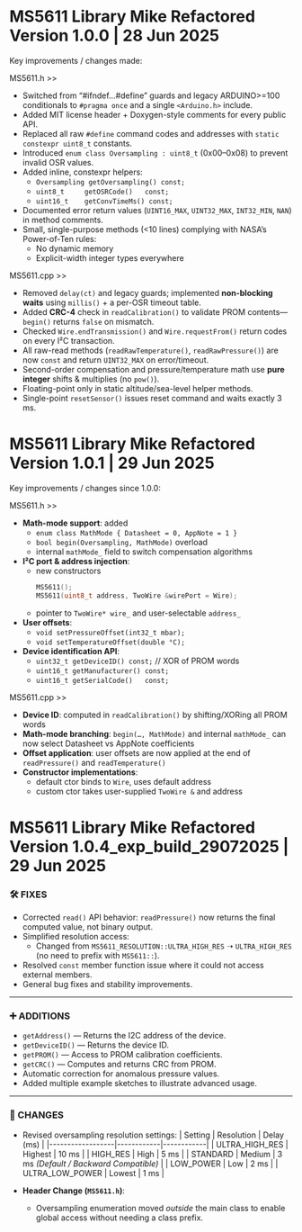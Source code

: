 MS5611 Library Mike Refactored Version 1.0.0 | 28 Jun 2025
======================================================================

Key improvements / changes made:

MS5611.h >>
  * Switched from “#ifndef…#define” guards and legacy ARDUINO>=100 conditionals to `#pragma once` and a single `<Arduino.h>` include.
  * Added MIT license header + Doxygen-style comments for every public API.
  * Replaced all raw `#define` command codes and addresses with `static constexpr uint8_t` constants.
  * Introduced `enum class Oversampling : uint8_t` (0x00–0x08) to prevent invalid OSR values.
  * Added inline, constexpr helpers:
      - `Oversampling getOversampling() const;`
      - `uint8_t     getOSRCode()   const;`  
      - `uint16_t    getConvTimeMs() const;`
  * Documented error return values (`UINT16_MAX`, `UINT32_MAX`, `INT32_MIN`, `NAN`) in method comments.
  * Small, single-purpose methods (<10 lines) complying with NASA’s Power-of-Ten rules:  
      - No dynamic memory  
      - Explicit-width integer types everywhere

MS5611.cpp >>
  * Removed `delay(ct)` and legacy guards; implemented **non-blocking waits** using `millis()` + a per-OSR timeout table.
  * Added **CRC-4** check in `readCalibration()` to validate PROM contents—`begin()` returns `false` on mismatch.
  * Checked `Wire.endTransmission()` and `Wire.requestFrom()` return codes on every I²C transaction.
  * All raw-read methods (`readRawTemperature()`, `readRawPressure()`) are now `const` and return `UINT32_MAX` on error/timeout.
  * Second-order compensation and pressure/temperature math use **pure integer** shifts & multiplies (no `pow()`).
  * Floating-point only in static altitude/sea-level helper methods.
  * Single-point `resetSensor()` issues reset command and waits exactly 3 ms.

MS5611 Library Mike Refactored Version 1.0.1 | 29 Jun 2025
======================================================================

Key improvements / changes since 1.0.0:

MS5611.h >>
  * **Math-mode support**: added
      - `enum class MathMode { Datasheet = 0, AppNote = 1 }`  
      - `bool begin(Oversampling, MathMode)` overload  
      - internal `mathMode_` field to switch compensation algorithms  
  * **I²C port & address injection**:  
      - new constructors  
        ```cpp
        MS5611();  
        MS5611(uint8_t address, TwoWire &wirePort = Wire);
        ```  
      - pointer to `TwoWire* wire_` and user-selectable `address_`  
  * **User offsets**:  
      - `void setPressureOffset(int32_t mbar);`  
      - `void setTemperatureOffset(double °C);`  
  * **Device identification API**:  
      - `uint32_t getDeviceID() const;`  // XOR of PROM words  
      - `uint16_t getManufacturer() const;`  
      - `uint16_t getSerialCode()   const;`  

MS5611.cpp >>
  * **Device ID**: computed in `readCalibration()` by shifting/XORing all PROM words  
  * **Math-mode branching**: `begin(…, MathMode)` and internal `mathMode_` can now select Datasheet vs AppNote coefficients  
  * **Offset application**: user offsets are now applied at the end of `readPressure()` and `readTemperature()`  
  * **Constructor implementations**:  
      - default ctor binds to `Wire`, uses default address  
      - custom ctor takes user-supplied `TwoWire &` and address
   
MS5611 Library Mike Refactored Version 1.0.4_exp_build_29072025 | 29 Jun 2025
======================================================================
### 🛠 FIXES
- Corrected `read()` API behavior: `readPressure()` now returns the final computed value, not binary output.
- Simplified resolution access:
  - Changed from `MS5611_RESOLUTION::ULTRA_HIGH_RES` ➝ `ULTRA_HIGH_RES` (no need to prefix with `MS5611::`).
- Resolved `const` member function issue where it could not access external members.
- General bug fixes and stability improvements.

---

### ➕ ADDITIONS
- `getAddress()` — Returns the I2C address of the device.
- `getDeviceID()` — Returns the device ID.
- `getPROM()` — Access to PROM calibration coefficients.
- `getCRC()` — Computes and returns CRC from PROM.
- Automatic correction for anomalous pressure values.
- Added multiple example sketches to illustrate advanced usage.

---

### 🔁 CHANGES
- Revised oversampling resolution settings:
  | Setting           | Resolution | Delay (ms) |
  |------------------|------------|------------|
  | ULTRA_HIGH_RES   | Highest    | 10 ms      |
  | HIGH_RES         | High       | 5 ms       |
  | STANDARD         | Medium     | 3 ms _(Default / Backward Compatible)_ |
  | LOW_POWER        | Low        | 2 ms       |
  | ULTRA_LOW_POWER  | Lowest     | 1 ms       |

- **Header Change (`MS5611.h`)**:
  - Oversampling enumeration moved *outside* the main class to enable global access without needing a class prefix.
